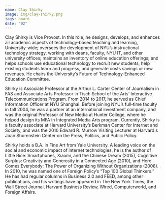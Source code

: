```yaml
---
name: Clay Shirky
image: img/clay-shirky.png
tags: board
date: "02"
---
```


Clay Shirky is Vice Provost. In this role, he designs, develops, and enhances all academic aspects of technology-based teaching and learning, University-wide; oversees the development of NYU’s instructional technology strategy, working with deans, faculty, NYU IT, and other university offices; maintains an inventory of online education offerings; and helps schools use educational technology to recruit new students, help existing students learn and progress, and generate costs savings or new revenues. He chairs the University’s Future of Technology-Enhanced Education Committee.

Shirky is Associate Professor at the Arthur L. Carter Center of Journalism in FAS and Associate Arts Professor in Tisch School of the Arts’ Interactive Telecommunications Program. From 2014 to 2017, he served as Chief Information Officer at NYU Shanghai. Before joining NYU’s full-time faculty in fall 2004, he was a partner at an international investment company, and was the original Professor of New Media at Hunter College, where he helped design its MFA in Integrated Media Arts program. Currently, Shirky is a faculty associate at Harvard University’s Berkman Center for Internet and Society, and was the 2010 Edward R. Murrow Visiting Lecturer at Harvard's Joan Shorenstein Center on the Press, Politics, and Public Policy.

Shirky holds a B.A. in Fine Art from Yale University. A leading voice on the social and economic impact of internet technologies, he is the author of Little Rice: Smartphones, Xiaomi, and the Chinese Dream (2015), Cognitive Surplus: Creativity and Generosity in a Connected Age (2010), and Here Comes Everybody: The Power of Organizing Without Organizations (2008). In 2010, he was named one of Foreign Policy’s “Top 100 Global Thinkers.” He has had regular columns in Business 2.0 and FEED, among other publications, and his writings have appeared in The New York Times, the Wall Street Journal, Harvard Business Review, Wired, Computerworld, and Foreign Affairs.
